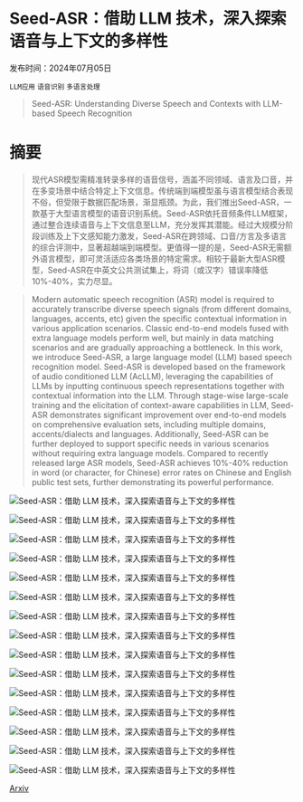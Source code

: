 # Seed-ASR：借助 LLM 技术，深入探索语音与上下文的多样性

发布时间：2024年07月05日

`LLM应用` `语音识别` `多语言处理`

> Seed-ASR: Understanding Diverse Speech and Contexts with LLM-based Speech Recognition

# 摘要

> 现代ASR模型需精准转录多样的语音信号，涵盖不同领域、语言及口音，并在多变场景中结合特定上下文信息。传统端到端模型虽与语言模型结合表现不俗，但受限于数据匹配场景，渐显瓶颈。为此，我们推出Seed-ASR，一款基于大型语言模型的语音识别系统。Seed-ASR依托音频条件LLM框架，通过整合连续语音与上下文信息至LLM，充分发挥其潜能。经过大规模分阶段训练及上下文感知能力激发，Seed-ASR在跨领域、口音/方言及多语言的综合评测中，显著超越端到端模型。更值得一提的是，Seed-ASR无需额外语言模型，即可灵活适应各类场景的特定需求。相较于最新大型ASR模型，Seed-ASR在中英文公共测试集上，将词（或汉字）错误率降低10%-40%，实力尽显。

> Modern automatic speech recognition (ASR) model is required to accurately transcribe diverse speech signals (from different domains, languages, accents, etc) given the specific contextual information in various application scenarios. Classic end-to-end models fused with extra language models perform well, but mainly in data matching scenarios and are gradually approaching a bottleneck. In this work, we introduce Seed-ASR, a large language model (LLM) based speech recognition model. Seed-ASR is developed based on the framework of audio conditioned LLM (AcLLM), leveraging the capabilities of LLMs by inputting continuous speech representations together with contextual information into the LLM. Through stage-wise large-scale training and the elicitation of context-aware capabilities in LLM, Seed-ASR demonstrates significant improvement over end-to-end models on comprehensive evaluation sets, including multiple domains, accents/dialects and languages. Additionally, Seed-ASR can be further deployed to support specific needs in various scenarios without requiring extra language models. Compared to recently released large ASR models, Seed-ASR achieves 10%-40% reduction in word (or character, for Chinese) error rates on Chinese and English public test sets, further demonstrating its powerful performance.

![Seed-ASR：借助 LLM 技术，深入探索语音与上下文的多样性](../../../paper_images/2407.04675/x1.png)

![Seed-ASR：借助 LLM 技术，深入探索语音与上下文的多样性](../../../paper_images/2407.04675/x2.png)

![Seed-ASR：借助 LLM 技术，深入探索语音与上下文的多样性](../../../paper_images/2407.04675/x3.png)

![Seed-ASR：借助 LLM 技术，深入探索语音与上下文的多样性](../../../paper_images/2407.04675/x4.png)

![Seed-ASR：借助 LLM 技术，深入探索语音与上下文的多样性](../../../paper_images/2407.04675/x5.png)

![Seed-ASR：借助 LLM 技术，深入探索语音与上下文的多样性](../../../paper_images/2407.04675/x6.png)

![Seed-ASR：借助 LLM 技术，深入探索语音与上下文的多样性](../../../paper_images/2407.04675/x7.png)

![Seed-ASR：借助 LLM 技术，深入探索语音与上下文的多样性](../../../paper_images/2407.04675/x8.png)

![Seed-ASR：借助 LLM 技术，深入探索语音与上下文的多样性](../../../paper_images/2407.04675/x9.png)

![Seed-ASR：借助 LLM 技术，深入探索语音与上下文的多样性](../../../paper_images/2407.04675/x10.png)

![Seed-ASR：借助 LLM 技术，深入探索语音与上下文的多样性](../../../paper_images/2407.04675/x11.png)

![Seed-ASR：借助 LLM 技术，深入探索语音与上下文的多样性](../../../paper_images/2407.04675/x12.png)

![Seed-ASR：借助 LLM 技术，深入探索语音与上下文的多样性](../../../paper_images/2407.04675/x13.png)

![Seed-ASR：借助 LLM 技术，深入探索语音与上下文的多样性](../../../paper_images/2407.04675/x14.png)

![Seed-ASR：借助 LLM 技术，深入探索语音与上下文的多样性](../../../paper_images/2407.04675/x15.png)

[Arxiv](https://arxiv.org/abs/2407.04675)